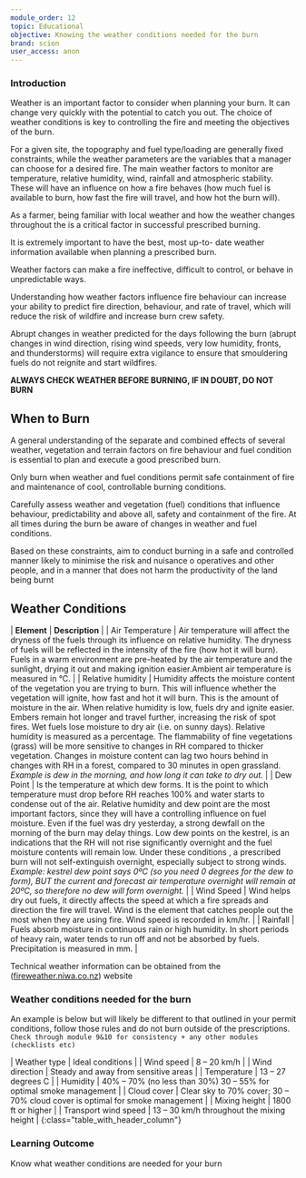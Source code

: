 ```yaml
---
module_order: 12
topic: Educational
objective: Knowing the weather conditions needed for the burn
brand: scion
user_access: anon
---
```


### Introduction

Weather is an important factor to consider when planning your burn. It can change very quickly with the potential to catch you out.  The choice of weather conditions is key to controlling the fire and meeting the objectives of the burn.

 For a given site, the topography and fuel type/loading are generally fixed constraints, while the weather parameters are the variables that a manager can choose for a desired fire. The main weather factors to monitor are temperature, relative humidity, wind, rainfall and atmospheric stability. These will have an influence on how a fire behaves (how much fuel is available to burn, how fast the fire will travel, and how hot the burn will).

 As a farmer, being familiar with local weather and how the weather changes throughout the is a critical factor in successful prescribed burning.

It is extremely important to have the best, most up-to- date weather information available when
planning a prescribed burn.

 Weather factors can make a fire ineffective, difficult to control, or behave in unpredictable ways. 

Understanding how weather factors influence fire behaviour can increase your ability to predict fire direction, behaviour, and rate of travel, which will reduce the risk of wildfire and increase burn crew safety. 

Abrupt changes in weather predicted for the days following the burn (abrupt changes in wind direction, rising wind speeds, very low humidity, fronts, and thunderstorms) will require extra vigilance to ensure that smouldering fuels do not reignite and start wildfires.

**ALWAYS  CHECK WEATHER BEFORE BURNING, IF IN DOUBT, DO NOT BURN**

## When to Burn

A general understanding of the separate and combined effects of several weather, vegetation and terrain factors on fire behaviour and fuel condition is essential to plan and execute a good prescribed burn. 

Only burn when weather and fuel conditions permit safe containment of fire and maintenance of cool, controllable burning conditions.

 Carefully assess weather and vegetation (fuel) conditions that influence behaviour, predictability and above all, safety and containment of the fire. At all times during the burn be aware of changes in weather and fuel conditions.

 Based on these constraints, aim to conduct burning in a safe and controlled manner likely to minimise the risk and nuisance o operatives and other people, and in a manner that does not harm the productivity of the land being burnt

## Weather Conditions

| **Element**             | **Description** |
| Air Temperature | Air temperature will affect the dryness of the fuels through its influence on relative humidity. The dryness of fuels will be reflected in the intensity of the fire (how hot it will burn). Fuels in a warm environment are pre-heated by the air temperature and the sunlight, drying it out and making ignition easier.Ambient air temperature is measured in °C. |
| Relative humidity       | Humidity affects the moisture content of the vegetation you are trying to burn. This will influence whether the vegetation will ignite, how fast and hot it will burn. This is the amount of moisture in the air. When relative humidity is low, fuels dry and ignite easier. Embers remain hot longer and travel further, increasing the risk of spot fires. Wet fuels lose moisture to dry air (i.e. on sunny days). Relative humidity is measured as a percentage. The flammability of fine vegetations (grass) will be more sensitive to changes in RH compared to thicker vegetation. Changes in moisture content can lag two hours behind in changes with RH in a forest, compared to 30  minutes in open grassland. _Example is dew in the morning, and how long it can take to dry out._ |
| Dew Point           | Is the temperature at which dew forms. It is the point to which temperature must drop before RH reaches 100% and water starts to condense out of the air. Relative humidity and dew point are the most important factors, since they will have a controlling influence on fuel moisture. Even if the fuel was dry yesterday, a strong dewfall on the morning of the burn may delay things. Low dew points on the kestrel, is an indications that the RH will not rise significantly overnight and the fuel moisture contents will remain low.  Under these conditions , a prescribed burn will not self-extinguish overnight, especially subject to strong winds. _Example:  kestrel dew point says 0ºC (so you need 0 degrees for the dew to form), BUT the current and forecast air temperature overnight will remain at 20ºC, so therefore no dew will form overnight._ |
| Wind Speed    | Wind helps dry out fuels, it directly affects the speed at which a fire spreads and direction the fire will travel. Wind is the element that catches people out the most when they are using fire. Wind speed is recorded in km/hr. |
| Rainfall          | Fuels absorb moisture in continuous rain or high humidity. In short periods of heavy rain, water tends to run off and not be absorbed by fuels. Precipitation is measured in mm. |

Technical weather information can be obtained from the ([fireweather.niwa.co.nz](fireweather.niwa.co.nz)) website

### Weather conditions needed for the burn

An example is below but will likely be different to that outlined in your permit conditions, follow those rules and do not burn outside of the prescriptions.
`Check through module 9&10 for consistency + any other modules (checklists etc)`

| Weather type               | Ideal conditions |
| Wind speed          | 8 – 20 km/h  |
| Wind direction          | Steady and away from sensitive areas |
| Temperature          | 13 – 27 degrees C |
| Humidity     | 40% – 70%  (no less than 30%) 30 – 55% for optimal smoke management |
| Cloud cover           | Clear sky to 70% cover; 30 – 70% cloud cover is optimal for smoke management |
| Mixing height  | 1800 ft or higher |
| Transport wind speed         | 13 – 30 km/h throughout the mixing height |
{:class="table_with_header_column"}


### Learning Outcome

Know what weather conditions are needed for your burn

